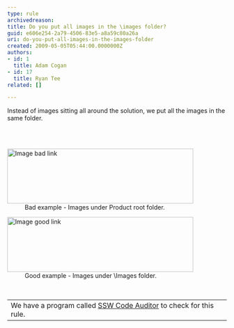 ```yaml
---
type: rule
archivedreason: 
title: Do you put all images in the \images folder?
guid: e606e254-2a79-4506-83e5-a8a59c80a26a
uri: do-you-put-all-images-in-the-images-folder
created: 2009-05-05T05:44:00.0000000Z
authors:
- id: 1
  title: Adam Cogan
- id: 17
  title: Ryan Tee
related: []

---
```



Instead of images sitting all around the solution, we put all the images in the same folder. 

<br><excerpt class='endintro'></excerpt><br>

  <dl class="badImage">
    <dt><img width="427" height="126" border="0" alt="Image bad link" src="http&#58;//www.ssw.com.au/ssw/Standards/Rules/Images/ImageLinkBad.gif" /> </dt>
    <dd>Bad example - Images under Product root folder. </dd>
</dl>
<dl class="goodImage">
    <dt><img width="427" height="126" border="0" alt="Image good link" src="http&#58;//www.ssw.com.au/ssw/Standards/Rules/Images/ImageLinkGood.gif" /> </dt>
    <dd>Good example - Images under \Images folder. </dd>
</dl>
<p>&#160;</p>
<table id="table30" class="clsSSWProductTable" cellspacing="2" summary="Code Auditor" cellpadding="2">
    <tbody>
        <tr>
            <td>We have a program called <a href="http&#58;//www.ssw.com.au/ssw/CodeAuditor/Default.aspx">SSW Code Auditor</a> to check for this rule.</td>
        </tr>
    </tbody>
</table>



